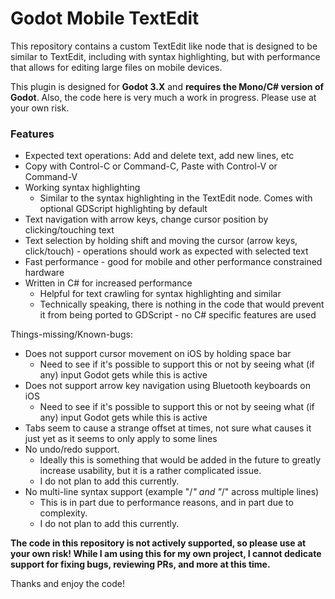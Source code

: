 # Godot Mobile TextEdit

This repository contains a custom TextEdit like node that is designed to be similar to TextEdit, including with syntax highlighting,
but with performance that allows for editing large files on mobile devices.

This plugin is designed for **Godot 3.X** and **requires the Mono/C# version of Godot**. Also, the code here is very much a work in progress. Please use at your own risk.

### Features

* Expected text operations: Add and delete text, add new lines, etc
* Copy with Control-C or Command-C, Paste with Control-V or Command-V
* Working syntax highlighting
  * Similar to the syntax highlighting in the TextEdit node. Comes with optional GDScript highlighting by default
* Text navigation with arrow keys, change cursor position by clicking/touching text
* Text selection by holding shift and moving the cursor (arrow keys, click/touch) - operations should work as expected with selected text
* Fast performance - good for mobile and other performance constrained hardware
* Written in C# for increased performance
  * Helpful for text crawling for syntax highlighting and similar
  * Technically speaking, there is nothing in the code that would prevent it from being ported to GDScript - no C# specific features are used

Things-missing/Known-bugs:

* Does not support cursor movement on iOS by holding space bar
  * Need to see if it's possible to support this or not by seeing what (if any) input Godot gets while this is active
* Does not support arrow key navigation using Bluetooth keyboards on iOS
  * Need to see if it's possible to support this or not by seeing what (if any) input Godot gets while this is active
* Tabs seem to cause a strange offset at times, not sure what causes it just yet as it seems to only apply to some lines
* No undo/redo support.
  * Ideally this is something that would be added in the future to greatly increase usability, but it is a rather complicated issue.
  * I do not plan to add this currently.
* No multi-line syntax support (example "/*" and "*/" across multiple lines)
  * This is in part due to performance reasons, and in part due to complexity.
  * I do not plan to add this currently.

**The code in this repository is not actively supported, so please use at your own risk! While I am using this for my own project, I cannot dedicate support for fixing bugs, reviewing PRs, and more at this time.**

Thanks and enjoy the code!
